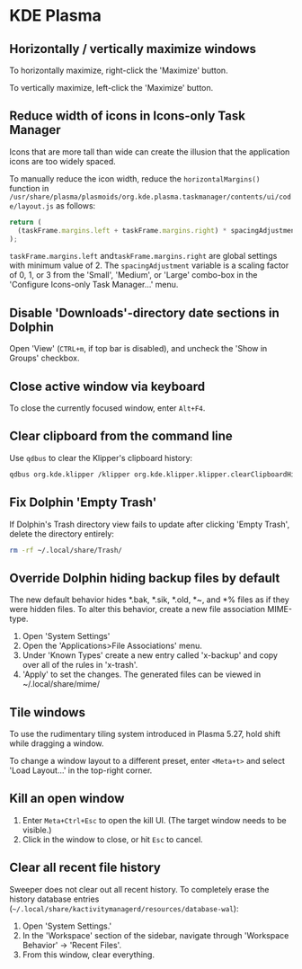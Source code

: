# KDE Plasma

## Horizontally / vertically maximize windows

To horizontally maximize, right-click the 'Maximize' button.

To vertically maximize, left-click the 'Maximize' button.

## Reduce width of icons in Icons-only Task Manager

Icons that are more tall than wide can create the illusion that the application
icons are too widely spaced.

To manually reduce the icon width, reduce the `horizontalMargins()` function in
`/usr/share/plasma/plasmoids/org.kde.plasma.taskmanager/contents/ui/code/layout.js`
as follows:

```js
return (
  (taskFrame.margins.left + taskFrame.margins.right) * spacingAdjustment - 2
);
```

`taskFrame.margins.left` and`taskFrame.margins.right` are global settings with
minimum value of 2. The `spacingAdjustment` variable is a scaling factor of 0,
1, or 3 from the 'Small', 'Medium', or 'Large' combo-box in the 'Configure
Icons-only Task Manager...' menu.

## Disable 'Downloads'-directory date sections in Dolphin

Open 'View' (`CTRL+m`, if top bar is disabled), and uncheck the 'Show in Groups'
checkbox.

## Close active window via keyboard

To close the currently focused window, enter `Alt+F4`.

## Clear clipboard from the command line

Use `qdbus` to clear the Klipper's clipboard history:

```sh
qdbus org.kde.klipper /klipper org.kde.klipper.klipper.clearClipboardHistory
```

## Fix Dolphin 'Empty Trash'

If Dolphin's Trash directory view fails to update after clicking 'Empty Trash',
delete the directory entirely:

```sh
rm -rf ~/.local/share/Trash/
```

## Override Dolphin hiding backup files by default

The new default behavior hides \*.bak, \*.sik, \*.old, \*~, and \*% files as if
they were hidden files. To alter this behavior, create a new file association
MIME-type.

1. Open 'System Settings'
2. Open the 'Applications>File Associations' menu.
3. Under 'Known Types' create a new entry called 'x-backup' and copy over all of
   the rules in 'x-trash'.
4. 'Apply' to set the changes. The generated files can be viewed in
   ~/.local/share/mime/

## Tile windows

To use the rudimentary tiling system introduced in Plasma 5.27, hold shift while
dragging a window.

To change a window layout to a different preset, enter `<Meta+t>` and select
'Load Layout...' in the top-right corner.

## Kill an open window

1. Enter `Meta+Ctrl+Esc` to open the kill UI. (The target window needs to be
   visible.)
2. Click in the window to close, or hit `Esc` to cancel.

## Clear all recent file history

Sweeper does not clear out all recent history. To completely erase the history
database entries (`~/.local/share/kactivitymanagerd/resources/database-wal`):

1. Open 'System Settings.'
2. In the 'Workspace' section of the sidebar, navigate through 'Workspace
   Behavior' -> 'Recent Files'.
3. From this window, clear everything.
